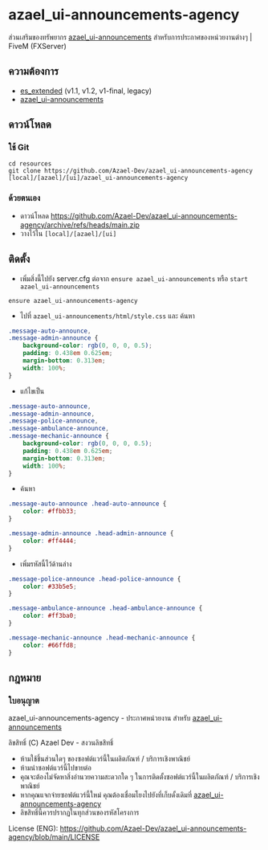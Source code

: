 # azael_ui-announcements-agency
ส่วนเสริมของทรัพยากร [azael_ui-announcements](https://fivem.azael.dev/digishop/azael-ui-announcements/) สำหรับการประกาศของหน่วยงานต่างๆ | FiveM (FXServer)

## ความต้องการ
 * [es_extended](https://github.com/esx-framework/es_extended) (v1.1, v1.2, v1-final, legacy)
 * [azael_ui-announcements](https://fivem.azael.dev/digishop/azael-ui-announcements/)

## ดาวน์โหลด

### ใช้ Git
```
cd resources
git clone https://github.com/Azael-Dev/azael_ui-announcements-agency [local]/[azael]/[ui]/azael_ui-announcements-agency
```

### ด้วยตนเอง
- ดาวน์โหลด https://github.com/Azael-Dev/azael_ui-announcements-agency/archive/refs/heads/main.zip
- วางไว้ใน `[local]/[azael]/[ui]`

## ติดตั้ง
- เพิ่มสิ่งนี้ไปยัง server.cfg ต่อจาก `ensure azael_ui-announcements` หรือ `start azael_ui-announcements`

```
ensure azael_ui-announcements-agency
```

- ไปที่ `azael_ui-announcements/html/style.css` และ ค้นหา
```css
.message-auto-announce,
.message-admin-announce {
    background-color: rgb(0, 0, 0, 0.5);
    padding: 0.438em 0.625em;
    margin-bottom: 0.313em;
    width: 100%;
}
```
- แก้ไขเป็น
```css
.message-auto-announce,
.message-admin-announce,
.message-police-announce,
.message-ambulance-announce,
.message-mechanic-announce {
    background-color: rgb(0, 0, 0, 0.5);
    padding: 0.438em 0.625em;
    margin-bottom: 0.313em;
    width: 100%;
}
```
- ค้นหา
```css
.message-auto-announce .head-auto-announce {
    color: #ffbb33;
}

.message-admin-announce .head-admin-announce {
    color: #ff4444;
}
```
- เพิ่มรหัสนี้ไว้ด้านล่าง
```css
.message-police-announce .head-police-announce {
    color: #33b5e5;
}

.message-ambulance-announce .head-ambulance-announce {
    color: #ff3ba0;
}

.message-mechanic-announce .head-mechanic-announce {
    color: #66ffd8;
}
```

## กฎหมาย
### ใบอนุญาต

azael_ui-announcements-agency - ประกาศหน่วยงาน สำหรับ [azael_ui-announcements](https://fivem.azael.dev/digishop/azael-ui-announcements/)

ลิขสิทธิ์ (C) Azael Dev - สงวนลิขสิทธิ์

- ห้ามใช้ชิ้นส่วนใดๆ ของซอฟต์แวร์นี้ในผลิตภัณฑ์ / บริการเชิงพาณิชย์
- ห้ามนำซอฟต์แวร์นี้ไปขายต่อ
- คุณจะต้องไม่จัดหาสิ่งอำนวยความสะดวกใด ๆ ในการติดตั้งซอฟต์แวร์นี้ในผลิตภัณฑ์ / บริการเชิงพาณิชย์
- หากคุณแจกจ่ายซอฟต์แวร์นี้ใหม่ คุณต้องเชื่อมโยงไปยังที่เก็บดั้งเดิมที่ [azael_ui-announcements-agency](https://github.com/Azael-Dev/azael_ui-announcements-agency)
- ลิขสิทธิ์นี้ควรปรากฏในทุกส่วนของรหัสโครงการ

License (ENG): https://github.com/Azael-Dev/azael_ui-announcements-agency/blob/main/LICENSE
